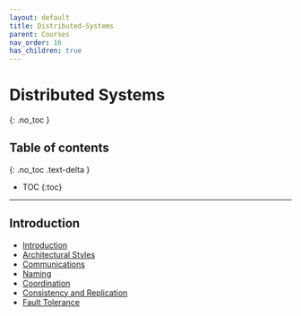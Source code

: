 ```yaml
---
layout: default
title: Distributed-Systems
parent: Courses
nav_order: 16
has_children: true
---
```


# Distributed Systems
{: .no_toc }

## Table of contents
{: .no_toc .text-delta }

- TOC
{:toc}

---

## Introduction

- [Introduction](https://github.com/boanlab/boanlab.github.io/blob/983f556286b0291107974c2d8fc5c556dc1a5e1d/docs/courses/distributed-systems/introduction.md)
- [Architectural Styles](https://github.com/boanlab/boanlab.github.io/blob/983f556286b0291107974c2d8fc5c556dc1a5e1d/docs/courses/distributed-systems/architecture.md)
- [Communications](https://github.com/boanlab/boanlab.github.io/blob/983f556286b0291107974c2d8fc5c556dc1a5e1d/docs/courses/distributed-systems/communication.md)
- [Naming](https://github.com/boanlab/boanlab.github.io/blob/983f556286b0291107974c2d8fc5c556dc1a5e1d/docs/courses/distributed-systems/naming.md)
- [Coordination](https://github.com/boanlab/boanlab.github.io/blob/983f556286b0291107974c2d8fc5c556dc1a5e1d/docs/courses/distributed-systems/coordination.md)
- [Consistency and Replication](https://github.com/boanlab/boanlab.github.io/blob/983f556286b0291107974c2d8fc5c556dc1a5e1d/docs/courses/distributed-systems/consistency.md)
- [Fault Tolerance](https://github.com/boanlab/boanlab.github.io/blob/983f556286b0291107974c2d8fc5c556dc1a5e1d/docs/courses/distributed-systems/fault_tolerance.md)

